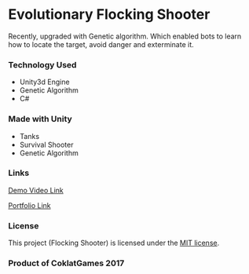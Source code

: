 # Evolutionary Flocking Shooter
Recently, upgraded with Genetic algorithm. Which enabled bots to learn how to locate the target, avoid danger and exterminate it. 

### Technology Used
 *  Unity3d Engine
 *  Genetic Algorithm
 *  C#
 
### Made with Unity
 *  Tanks
 *  Survival Shooter
 *  Genetic Algorithm
 
### Links
[Demo Video Link](http://www.youtube.com/watch?v=A9k6WBoY548 "Evolutionary Flocking Shooter")

[Portfolio Link](https://suhaibashraf.github.io/Portfolio/evolutionary-flocking-shooter)

### License
This project (Flocking Shooter) is licensed under the [MIT license](https://github.com/suhaibashraf/Evolutionary-Flocking-Shooter/blob/master/LICENSE.TXT).

### Product of CoklatGames 2017
